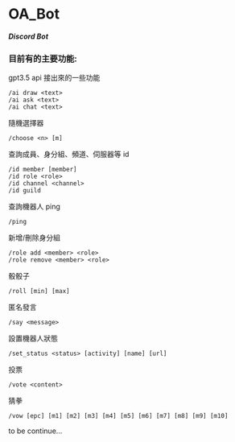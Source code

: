 # OA_Bot

**_Discord Bot_**

### 目前有的主要功能:

gpt3.5 api 接出來的一些功能

    /ai draw <text>
    /ai ask <text>
    /ai chat <text>

隨機選擇器

    /choose <n> [m]

查詢成員、身分組、頻道、伺服器等 id

    /id member [member]
    /id role <role>
    /id channel <channel>
    /id guild

查詢機器人 ping

    /ping

新增/刪除身分組

    /role add <member> <role>
    /role remove <member> <role>

骰骰子

    /roll [min] [max]

匿名發言

    /say <message>

設置機器人狀態

    /set_status <status> [activity] [name] [url]

投票

    /vote <content>

猜拳

    /vow [epc] [m1] [m2] [m3] [m4] [m5] [m6] [m7] [m8] [m9] [m10]

to be continue...

